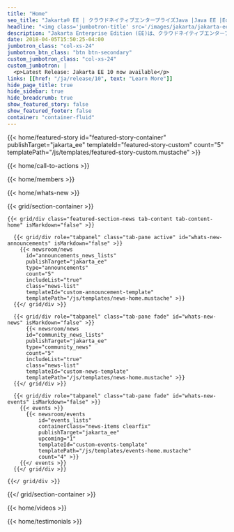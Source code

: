 ```yaml
---
title: "Home"
seo_title: "Jakarta® EE | クラウドネイティブエンタープライズJava |Java EE |Eclipse Foundation"
headline: "<img class='jumbotron-title' src='/images/jakarta/jakarta-ee-text.svg' alt='Jakarta EE'/><br/>クラウドネイティブエンタープライズJavaのオープンソースエコシステムの構築"
description: "Jakarta Enterprise Edition (EE)は、クラウドネイティブエンタープライズJavaのオープンソースの未来です。Java EEに対する投資を保護して、エンタープライズアプリケーションをモダナイズしましょう。"
date: 2018-04-05T15:50:25-04:00
jumbotron_class: "col-xs-24"
jumbotron_btn_class: "btn btn-secondary"
custom_jumbotron_class: "col-xs-24"
custom_jumbotron: |
  <p>Latest Release: Jakarta EE 10 now available</p>
links: [[href: "/ja/release/10", text: "Learn More"]]
hide_page_title: true
hide_sidebar: true
hide_breadcrumb: true
show_featured_story: false
show_featured_footer: false
container: "container-fluid"
---
```


{{< home/featured-story
    id="featured-story-container"
    publishTarget="jakarta_ee"
    templateId="featured-story-custom"
    count="5"
    templatePath="/js/templates/featured-story-custom.mustache" >}}

{{< home/call-to-actions >}}

{{< home/members >}}

{{< home/whats-new >}}

{{< grid/section-container >}}
  
    {{< grid/div class="featured-section-news tab-content tab-content-home" isMarkdown="false" >}}

      {{< grid/div role="tabpanel" class="tab-pane active" id="whats-new-announcements" isMarkdown="false" >}}
        {{< newsroom/news
          id="announcements_news_lists" 
          publishTarget="jakarta_ee"
          type="announcements"
          count="5"
          includeList="true"
          class="news-list"
          templateId="custom-announcement-template"
          templatePath="/js/templates/news-home.mustache" >}}
      {{</ grid/div >}}

      {{< grid/div role="tabpanel" class="tab-pane fade" id="whats-new-news" isMarkdown="false" >}}
          {{< newsroom/news
          id="community_news_lists" 
          publishTarget="jakarta_ee"
          type="community_news"
          count="5"
          includeList="true"
          class="news-list"
          templateId="custom-news-template"
          templatePath="/js/templates/news-home.mustache" >}}
      {{</ grid/div >}}

      {{< grid/div role="tabpanel" class="tab-pane fade" id="whats-new-events" isMarkdown="false" >}}
        {{< events >}}    
          {{< newsroom/events
              id="events_lists" 
              containerClass="news-items clearfix"
              publishTarget="jakarta_ee"
              upcoming="1"
              templateId="custom-events-template"
              templatePath="/js/templates/events-home.mustache"
              count="4" >}}
        {{</ events >}}
      {{</ grid/div >}}

    {{</ grid/div >}}
  
{{</ grid/section-container >}}

{{< home/videos >}}

{{< home/testimonials >}}
